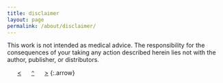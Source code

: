 ```yaml
---
title: disclaimer
layout: page
permalink: /about/disclaimer/
---
```


This work is not intended as medical advice. The responsibility for the consequences of your taking any action described herein lies not with the author, publisher, or distributors. 

&nbsp;&nbsp;&nbsp;&nbsp;&nbsp;&nbsp;[&lt;](../acknowledgments)&nbsp;&nbsp;&nbsp;&nbsp;&nbsp;&nbsp;[`^`](../)&nbsp;&nbsp;&nbsp;&nbsp;&nbsp;&nbsp;[&gt;](../license)
{:.arrow}
